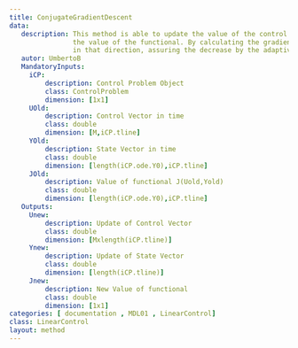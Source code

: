 ```yaml
---
title: ConjugateGradientDescent
data: 
   description: This method is able to update the value of the control by decreasing 
                the value of the functional. By calculating the gradient, $ \frac{dH}{du}$. Also, it is decremented 
                in that direction, assuring the decrease by the adaptive step size. 
   autor: UmbertoB
   MandatoryInputs:   
     iCP: 
         description: Control Problem Object
         class: ControlProblem
         dimension: [1x1]
     UOld: 
         description: Control Vector in time  
         class: double
         dimension: [M,iCP.tline]
     YOld: 
         description: State Vector in time 
         class: double
         dimension: [length(iCP.ode.Y0),iCP.tline]
     JOld: 
         description: Value of functional J(Uold,Yold)
         class: double
         dimension: [length(iCP.ode.Y0),iCP.tline]
   Outputs:
     Unew:
         description: Update of Control Vector  
         class: double
         dimension: [Mxlength(iCP.tline)]
     Ynew:
         description: Update of State Vector 
         class: double
         dimension: [length(iCP.tline)]
     Jnew:
         description: New Value of functional 
         class: double
         dimension: [1x1]
categories: [ documentation , MDL01 , LinearControl]
class: LinearControl
layout: method
---
```

